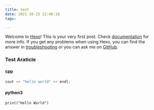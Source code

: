```yaml
---
title: test
date: 2021-10-25 12:48:19
tags:

---
```


Welcome to [Hexo](https://hexo.io/)! This is your very first post. Check [documentation](https://hexo.io/docs/) for more info. If you get any problems when using Hexo, you can find the answer in [troubleshooting](https://hexo.io/docs/troubleshooting.html) or you can ask me on [GitHub](https://github.com/hexojs/hexo/issues).

### Test Araticle



#### cpp

```cpp
cout << "hello world" << endl;
```
#### python3

```python3
print("Hello World")
```

